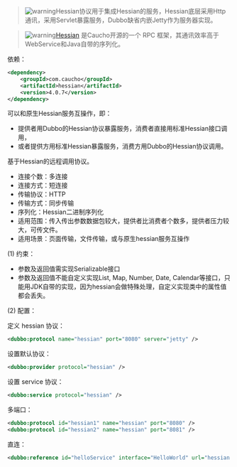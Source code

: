 > ![warning](../sources/images/check.gif)Hessian协议用于集成Hessian的服务，Hessian底层采用Http通讯，采用Servlet暴露服务，Dubbo缺省内嵌Jetty作为服务器实现。

> ![warning](../sources/images/check.gif)[Hessian](http://hessian.caucho.com) 是Caucho开源的一个 RPC 框架，其通讯效率高于WebService和Java自带的序列化。

依赖：

```xml
<dependency>
    <groupId>com.caucho</groupId>
    <artifactId>hessian</artifactId>
    <version>4.0.7</version>
</dependency>
```

可以和原生Hessian服务互操作，即：

* 提供者用Dubbo的Hessian协议暴露服务，消费者直接用标准Hessian接口调用，
* 或者提供方用标准Hessian暴露服务，消费方用Dubbo的Hessian协议调用。

基于Hessian的远程调用协议。

* 连接个数：多连接
* 连接方式：短连接
* 传输协议：HTTP
* 传输方式：同步传输
* 序列化：Hessian二进制序列化
* 适用范围：传入传出参数数据包较大，提供者比消费者个数多，提供者压力较大，可传文件。
* 适用场景：页面传输，文件传输，或与原生hessian服务互操作

(1) 约束：

* 参数及返回值需实现Serializable接口
* 参数及返回值不能自定义实现List, Map, Number, Date, Calendar等接口，只能用JDK自带的实现，因为hessian会做特殊处理，自定义实现类中的属性值都会丢失。

(2) 配置：

定义 hessian 协议：

```xml
<dubbo:protocol name="hessian" port="8080" server="jetty" />
```

设置默认协议：

```xml
<dubbo:provider protocol="hessian" />
```

设置 service 协议：

```xml
<dubbo:service protocol="hessian" />
```

多端口：

```xml
<dubbo:protocol id="hessian1" name="hessian" port="8080" />
<dubbo:protocol id="hessian2" name="hessian" port="8081" />
```

直连：

```xml
<dubbo:reference id="helloService" interface="HelloWorld" url="hessian://10.20.153.10:8080/helloWorld" />
```

